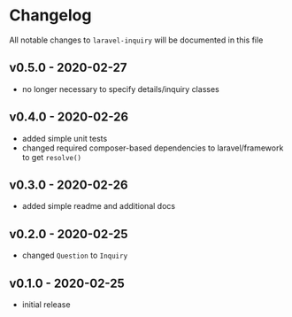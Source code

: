 # Changelog

All notable changes to `laravel-inquiry` will be documented in this file

## v0.5.0 - 2020-02-27

- no longer necessary to specify details/inquiry classes

## v0.4.0 - 2020-02-26

- added simple unit tests
- changed required composer-based dependencies to laravel/framework to get `resolve()`

## v0.3.0 - 2020-02-26

- added simple readme and additional docs

## v0.2.0 - 2020-02-25

- changed `Question` to `Inquiry`

## v0.1.0 - 2020-02-25

- initial release
